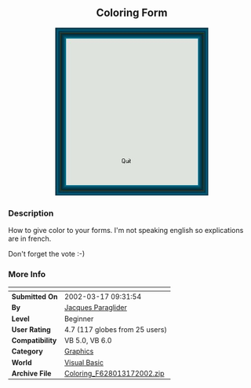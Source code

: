 ﻿<div align="center">

## Coloring Form

<img src="PIC200231794376798.jpg">
</div>

### Description

How to give color to your forms. I'm not speaking english so explications are in french.

Don't forget the vote :-)
 
### More Info
 


<span>             |<span>
---                |---
**Submitted On**   |2002-03-17 09:31:54
**By**             |[Jacques  Paraglider](https://github.com/Planet-Source-Code/PSCIndex/blob/master/ByAuthor/jacques-paraglider.md)
**Level**          |Beginner
**User Rating**    |4.7 (117 globes from 25 users)
**Compatibility**  |VB 5\.0, VB 6\.0
**Category**       |[Graphics](https://github.com/Planet-Source-Code/PSCIndex/blob/master/ByCategory/graphics__1-46.md)
**World**          |[Visual Basic](https://github.com/Planet-Source-Code/PSCIndex/blob/master/ByWorld/visual-basic.md)
**Archive File**   |[Coloring\_F628013172002\.zip](https://github.com/Planet-Source-Code/jacques-paraglider-coloring-form__1-32766/archive/master.zip)








